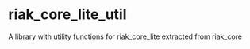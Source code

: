 # riak_core_lite_util

A library with utility functions for riak\_core\_lite extracted from riak\_core

